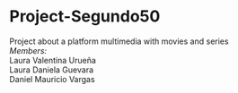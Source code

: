 # Project-Segundo50
Project about a platform multimedia with movies and series            
*Members:*    
Laura Valentina Urueña     
Laura Daniela Guevara    
Daniel Mauricio Vargas    
